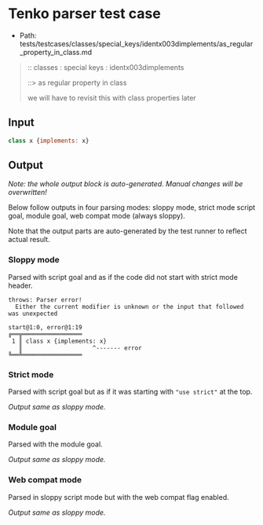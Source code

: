 # Tenko parser test case

- Path: tests/testcases/classes/special_keys/identx003dimplements/as_regular_property_in_class.md

> :: classes : special keys : identx003dimplements
>
> ::> as regular property in class
>
> we will have to revisit this with class properties later

## Input

`````js
class x {implements: x}
`````

## Output

_Note: the whole output block is auto-generated. Manual changes will be overwritten!_

Below follow outputs in four parsing modes: sloppy mode, strict mode script goal, module goal, web compat mode (always sloppy).

Note that the output parts are auto-generated by the test runner to reflect actual result.

### Sloppy mode

Parsed with script goal and as if the code did not start with strict mode header.

`````
throws: Parser error!
  Either the current modifier is unknown or the input that followed was unexpected

start@1:0, error@1:19
╔══╦═════════════════
 1 ║ class x {implements: x}
   ║                    ^------- error
╚══╩═════════════════

`````

### Strict mode

Parsed with script goal but as if it was starting with `"use strict"` at the top.

_Output same as sloppy mode._

### Module goal

Parsed with the module goal.

_Output same as sloppy mode._

### Web compat mode

Parsed in sloppy script mode but with the web compat flag enabled.

_Output same as sloppy mode._
